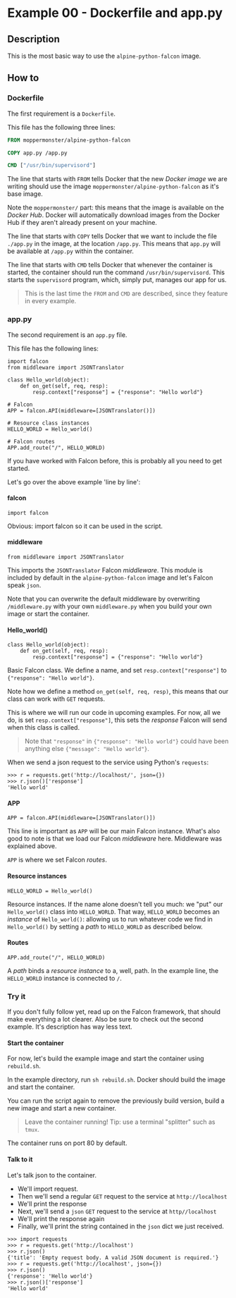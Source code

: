 # Example 00 - Dockerfile and app.py

## Description
This is the most basic way to use the `alpine-python-falcon` image.

## How to
### Dockerfile
The first requirement is a `Dockerfile`.

This file has the following three lines:

```Dockerfile
FROM moppermonster/alpine-python-falcon

COPY app.py /app.py

CMD ["/usr/bin/supervisord"]
```

The line that starts with `FROM` tells Docker that the new *Docker image* we are writing should use the image `moppermonster/alpine-python-falcon` as it's base image.

Note the `moppermonster/` part: this means that the image is available on the *Docker Hub*. Docker will automatically download images from the Docker Hub if they aren't already present on your machine.

The line that starts with `COPY` tells Docker that we want to include the file `./app.py` in the image, at the location `/app.py`. This means that `app.py` will be available at `/app.py` within the container.

The line that starts with `CMD` tells Docker that whenever the container is started, the container should run the command `/usr/bin/supervisord`. This starts the `supervisord` program, which, simply put, manages our app for us.

> This is the last time the `FROM` and `CMD` are described, since they feature in every example.

### app.py
The second requirement is an `app.py` file.

This file has the following lines:
```python3
import falcon
from middleware import JSONTranslator

class Hello_world(object):
    def on_get(self, req, resp):
        resp.context["response"] = {"response": "Hello world"}

# Falcon
APP = falcon.API(middleware=[JSONTranslator()])

# Resource class instances
HELLO_WORLD = Hello_world()

# Falcon routes
APP.add_route("/", HELLO_WORLD)
```

If you have worked with Falcon before, this is probably all you need to get started.

Let's go over the above example 'line by line':

#### falcon
```python3
import falcon
```
Obvious: import falcon so it can be used in the script.

#### middleware
```python3
from middleware import JSONTranslator
```
This imports the `JSONTranslator` Falcon *middleware*. This module is included by default in the `alpine-python-falcon` image and let's Falcon speak `json`.

Note that you can overwrite the default middleware by overwriting `/middleware.py` with your own `middleware.py` when you build your own image or start the container.

#### Hello_world()
```python3
class Hello_world(object):
    def on_get(self, req, resp):
        resp.context["response"] = {"response": "Hello world"}
```

Basic Falcon class. We define a name, and set `resp.context["response"]` to `{"response": "Hello world"}`.

Note how we define a method `on_get(self, req, resp)`, this means that our class can work with `GET` requests.

This is where we will run our code in upcoming examples. For now, all we do, is set `resp.context["response"]`, this sets the *response* Falcon will send when this class is called.

> Note that `"response"` in `{"response": "Hello world"}` could have been anything else `{"message": "Hello world"}`.

When we send a json request to the service using Python's `requests`:
```python3
>>> r = requests.get('http://localhost/', json={})
>>> r.json()['response']
'Hello world'
```

#### APP
```python3
APP = falcon.API(middleware=[JSONTranslator()])
```

This line is important as `APP` will be our main Falcon instance. What's also good to note is that we load our Falcon *middleware* here. Middleware was explained above.

`APP` is where we set Falcon *routes*.

#### Resource instances
```python3
HELLO_WORLD = Hello_world()
```

Resource instances. If the name alone doesn't tell you much: we "put" our `Hello_world()` class into `HELLO_WORLD`. That way, `HELLO_WORLD` becomes an *instance* of `Hello_world()`: allowing us to run whatever code we find in `Hello_world()` by setting a *path* to `HELLO_WORLD` as described below.

#### Routes
```python3
APP.add_route("/", HELLO_WORLD)
```

A *path* binds a *resource instance* to a, well, path. In the example line, the `HELLO_WORLD` instance is connected to `/`.

### Try it
If you don't fully follow yet, read up on the Falcon framework, that should make everything a lot clearer. Also be sure to check out the second example. It's description has way less text.

#### Start the container
For now, let's build the example image and start the container using `rebuild.sh`.

In the example directory, run `sh rebuild.sh`. Docker should build the image and start the container.

You can run the script again to remove the previously build version, build a new image and start a new container.

> Leave the container running! Tip: use a terminal "splitter" such as `tmux`.

The container runs on port 80 by default.

#### Talk to it
Let's talk json to the container.

- We'll import request. 
- Then we'll send a regular `GET` request to the service at `http://localhost`
- We'll print the response
- Next, we'll send a `json` `GET` request to the service at `http//localhost`
- We'll print the response again
- Finally, we'll print the string contained in the `json` dict we just received.

```python3
>>> import requests
>>> r = requests.get('http://localhost')
>>> r.json()
{'title': 'Empty request body. A valid JSON document is required.'}
>>> r = requests.get('http://localhost', json={})
>>> r.json()
{'response': 'Hello world'}
>>> r.json()['response']
'Hello world'
```
